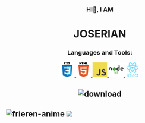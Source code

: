 <div align="center">
  <h3 id="title">HI👋, I AM</h3>
  <h1>JOSERIAN</h1>
      
  <h3>Languages and Tools:</h3>
  <p> <a href="https://www.w3schools.com/css/" target="_blank" rel="noreferrer"> <img src="https://raw.githubusercontent.com/devicons/devicon/master/icons/css3/css3-original-wordmark.svg" alt="css3" width="40" height="40"/> </a> <a href="https://www.w3.org/html/" target="_blank" rel="noreferrer"> <img src="https://raw.githubusercontent.com/devicons/devicon/master/icons/html5/html5-original-wordmark.svg" alt="html5" width="40" height="40"/> </a> <a href="https://developer.mozilla.org/en-US/docs/Web/JavaScript" target="_blank" rel="noreferrer"> <img src="https://raw.githubusercontent.com/devicons/devicon/master/icons/javascript/javascript-original.svg" alt="javascript" width="40" height="40"/> </a> <a href="https://nodejs.org" target="_blank" rel="noreferrer"> <img src="https://raw.githubusercontent.com/devicons/devicon/master/icons/nodejs/nodejs-original-wordmark.svg" alt="nodejs" width="40" height="40"/> </a> <a href="https://reactjs.org/" target="_blank" rel="noreferrer"> <img src="https://raw.githubusercontent.com/devicons/devicon/master/icons/react/react-original-wordmark.svg" alt="react" width="40" height="40"/> </a> </p>

  ![download](https://github.com/user-attachments/assets/f232698a-147a-4a00-b23f-7111ec9e7099)
  ---
</div>

![frieren-anime](https://github.com/user-attachments/assets/fa393c30-7129-4c0a-b659-f345e670533f)
![](https://github-readme-stats.vercel.app/api/top-langs/?username=joserian&theme=radical&hide_border=true&include_all_commits=false&count_private=false&layout=compact)
---



<!-- Proudly created with GPRM ( https://gprm.itsvg.in ) -->
<!-- Proudly created with GPRM ( https://gprm.itsvg.in ) -->

<!---
joserian/joserian is a ✨ special ✨ repository because its `README.md` (this file) appears on your GitHub profile.
You can click the Preview link to take a look at your changes.
--->
